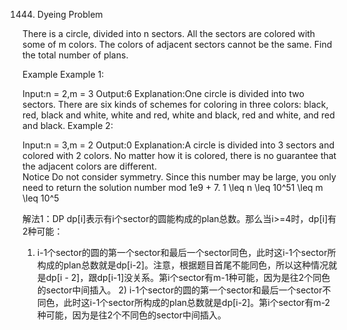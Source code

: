 1444. Dyeing Problem

There is a circle, divided into n sectors. All the sectors are colored with some of m colors. The colors of adjacent sectors cannot be the same. Find the total number of plans.

Example
Example 1:

Input:n = 2,m = 3
Output:6
Explanation:One circle is divided into two sectors. There are six kinds of schemes for coloring in three colors: black, red, black and white, white and red, white and black, red and white, and red and black.
Example 2:

Input:n = 3,m = 2
Output:0
Explanation:A circle is divided into 3 sectors and colored with 2 colors. No matter how it is colored, there is no guarantee that the adjacent colors are different.          
Notice
Do not consider symmetry.
Since this number may be large, you only need to return the solution number mod 1e9 + 7.
1 \leq n \leq 10^5
​1 \leq m \leq 10^5
​​

解法1：DP
dp[i]表示有i个sector的圆能构成的plan总数。那么当i>=4时，dp[i]有2种可能：
1) i-1个sector的圆的第一个sector和最后一个sector同色，此时这i-1个sector所构成的plan总数就是dp[i-2]。注意，根据题目首尾不能同色，所以这种情况就是dp[i - 2]，跟dp[i-1]没关系。第i个sector有m-1种可能，因为是往2个同色的sector中间插入。
2) i-1个sector的圆的第一个sector和最后一个sector不同色，此时这i-1个sector所构成的plan总数就是dp[i-2]。第i个sector有m-2种可能，因为是往2个不同色的sector中间插入。